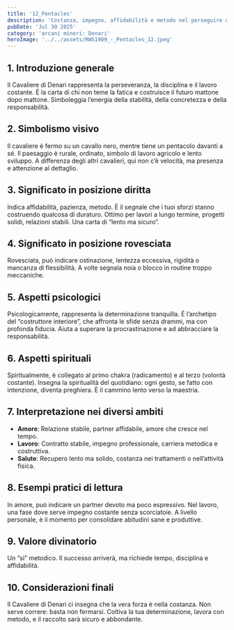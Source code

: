 ```yaml
---
title: '12_Pentacles'
description: 'Costanza, impegno, affidabilità e metodo nel perseguire obiettivi concreti'
pubDate: 'Jul 30 2025'
category: 'arcani minori: Denari'
heroImage: '../../assets/RWS1909_-_Pentacles_12.jpeg'
---
```


## 1. Introduzione generale

Il Cavaliere di Denari rappresenta la perseveranza, la disciplina e il lavoro costante. È la carta di chi non teme la fatica e costruisce il futuro mattone dopo mattone. Simboleggia l’energia della stabilità, della concretezza e della responsabilità.

## 2. Simbolismo visivo

Il cavaliere è fermo su un cavallo nero, mentre tiene un pentacolo davanti a sé. Il paesaggio è rurale, ordinato, simbolo di lavoro agricolo e lento sviluppo. A differenza degli altri cavalieri, qui non c’è velocità, ma presenza e attenzione al dettaglio.

## 3. Significato in posizione diritta

Indica affidabilità, pazienza, metodo. È il segnale che i tuoi sforzi stanno costruendo qualcosa di duraturo. Ottimo per lavori a lungo termine, progetti solidi, relazioni stabili. Una carta di “lento ma sicuro”.

## 4. Significato in posizione rovesciata

Rovesciata, può indicare ostinazione, lentezza eccessiva, rigidità o mancanza di flessibilità. A volte segnala noia o blocco in routine troppo meccaniche.

## 5. Aspetti psicologici

Psicologicamente, rappresenta la determinazione tranquilla. È l’archetipo del “costruttore interiore”, che affronta le sfide senza drammi, ma con profonda fiducia. Aiuta a superare la procrastinazione e ad abbracciare la responsabilità.

## 6. Aspetti spirituali

Spiritualmente, è collegato al primo chakra (radicamento) e al terzo (volontà costante). Insegna la spiritualità del quotidiano: ogni gesto, se fatto con intenzione, diventa preghiera. È il cammino lento verso la maestria.

## 7. Interpretazione nei diversi ambiti

- **Amore**: Relazione stabile, partner affidabile, amore che cresce nel tempo.
- **Lavoro**: Contratto stabile, impegno professionale, carriera metodica e costruttiva.
- **Salute**: Recupero lento ma solido, costanza nei trattamenti o nell’attività fisica.

## 8. Esempi pratici di lettura

In amore, può indicare un partner devoto ma poco espressivo. Nel lavoro, una fase dove serve impegno costante senza scorciatoie. A livello personale, è il momento per consolidare abitudini sane e produttive.

## 9. Valore divinatorio

Un “sì” metodico. Il successo arriverà, ma richiede tempo, disciplina e affidabilità.

## 10. Considerazioni finali

Il Cavaliere di Denari ci insegna che la vera forza è nella costanza. Non serve correre: basta non fermarsi. Coltiva la tua determinazione, lavora con metodo, e il raccolto sarà sicuro e abbondante.
